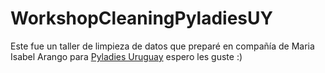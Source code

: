 # WorkshopCleaningPyladiesUY

Este fue un taller de limpieza de datos que preparé en compañía de Maria Isabel Arango para [Pyladies Uruguay](https://www.instagram.com/p/CIGeyJQgJlF/) espero les guste :)
